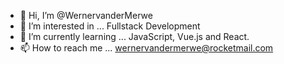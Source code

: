 - 👋 Hi, I’m @WernervanderMerwe
- 👀 I’m interested in ... Fullstack Development
- 🌱 I’m currently learning ... JavaScript, Vue.js and React.
- 📫 How to reach me ... wernervandermerwe@rocketmail.com
